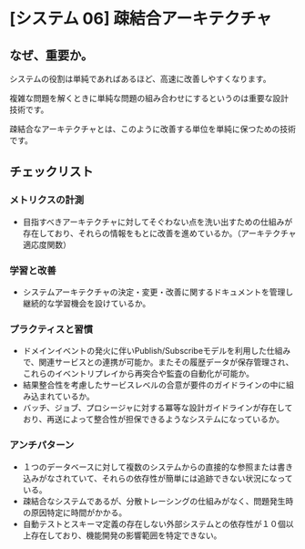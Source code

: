
# [システム 06] 疎結合アーキテクチャ 

## なぜ、重要か。
システムの役割は単純であればあるほど、高速に改善しやすくなります。

複雑な問題を解くときに単純な問題の組み合わせにするというのは重要な設計技術です。

疎結合なアーキテクチャとは、このように改善する単位を単純に保つための技術です。

## チェックリスト 

### メトリクスの計測
+ 目指すべきアーキテクチャに対してそぐわない点を洗い出すための仕組みが存在しており、それらの情報をもとに改善を進めているか。（アーキテクチャ適応度関数）

### 学習と改善
+ システムアーキテクチャの決定・変更・改善に関するドキュメントを管理し継続的な学習機会を設けているか。

### プラクティスと習慣
+ ドメインイベントの発火に伴いPublish/Subscribeモデルを利用した仕組みで、関連サービスとの連携が可能か。またその履歴データが保存管理され、これらのイベントリプレイから再突合や監査の自動化が可能か。
+ 結果整合性を考慮したサービスレベルの合意が要件のガイドラインの中に組み込まれているか。
+ バッチ、ジョブ、プロシージャに対する冪等な設計ガイドラインが存在しており、再送によって整合性が担保できるようなシステムになっているか。

### アンチパターン
+ １つのデータベースに対して複数のシステムからの直接的な参照または書き込みがなされていて、それらの依存性が簡単には追跡できない状況になっている。
+ 疎結合なシステムであるが、分散トレーシングの仕組みがなく、問題発生時の原因特定に時間がかかる。
+ 自動テストとスキーマ定義の存在しない外部システムとの依存性が１０個以上存在しており、機能開発の影響範囲を特定できない。
            
